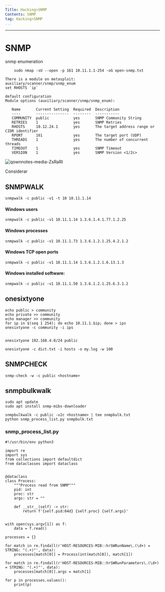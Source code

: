 ```yaml
---
Title: Hacking>SNMP
Contents: SNMP
tag: Hacking>SNMP
...
```

---
SNMP
========================
snmp enumeration

```
    sudo nmap -sU --open -p 161 10.11.1.1-254 -oG open-snmp.txt

There is a module on metasploit:
auxiliary/scanner/snmp/snmp_enum
set RHOSTS `ip`

default configuration
Module options (auxiliary/scanner/snmp/snmp_enum):

   Name       Current Setting  Required  Description
   ----       ---------------  --------  -----------
   COMMUNITY  public           yes       SNMP Community String
   RETRIES    1                yes       SNMP Retries
   RHOSTS     10.12.24.1       yes       The target address range or CIDR identifier
   RPORT      161              yes       The target port (UDP)
   THREADS    1                yes       The number of concurrent threads
   TIMEOUT    1                yes       SNMP Timeout
   VERSION    1                yes       SNMP Version <1/2c>

```

![qownnotes-media-ZsRaRI](../../media/qownnotes-media-ZsRaRI.png)


Considerar 

## SNMPWALK

    snmpwalk -c public -v1 -t 10 10.11.1.14
    
#### Windows users
    
    snmpwalk -c public -v1 10.11.1.14 1.3.6.1.4.1.77.1.2.25
    
#### Windows processes

    snmpwalk -c public -v1 10.11.1.73 1.3.6.1.2.1.25.4.2.1.2

#### Windows TCP open ports
    
    snmpwalk -c public -v1 10.11.1.14 1.3.6.1.2.1.6.13.1.3    

#### Windows installed software:

    snmpwalk -c public -v1 10.11.1.50 1.3.6.1.2.1.25.6.3.1.2

## onesixtyone

    echo public > community
    echo private >> community
    echo manager >> community
    for ip in $(seq 1 254); do echo 10.11.1.$ip; done > ips
    onesixtyone -c community -i ips


    onesixtyone 192.168.4.0/24 public
    
    onesixtyone -c dict.txt -i hosts -o my.log -w 100
    
## SNMPCHECK

    snmp-check -w -c public <hostname>

## snmpbulkwalk

    sudo apt update
    sudo apt install snmp-mibs-downloader
    
    snmpbulkwalk -c public -v2c <hostname> | tee snmpbulk.txt
    python snmp_process_list.py snmpbulk.txt
    
### snmp_process_list.py

```
#!/usr/bin/env python3

import re
import sys
from collections import defaultdict
from dataclasses import dataclass


@dataclass
class Process:
    """Process read from SNMP"""
    pid: int
    proc: str
    args: str = ""

    def __str__(self) -> str:
        return f'{self.pid:04d} {self.proc} {self.args}'


with open(sys.argv[1]) as f:
    data = f.read()

processes = {}

for match in re.findall(r'HOST-RESOURCES-MIB::hrSWRunName\.(\d+) = STRING: "(.+)"', data):
    processes[match[0]] = Process(int(match[0]), match[1])

for match in re.findall(r'HOST-RESOURCES-MIB::hrSWRunParameters\.(\d+) = STRING: "(.+)"', data):
    processes[match[0]].args = match[1]

for p in processes.values():
    print(p)
```